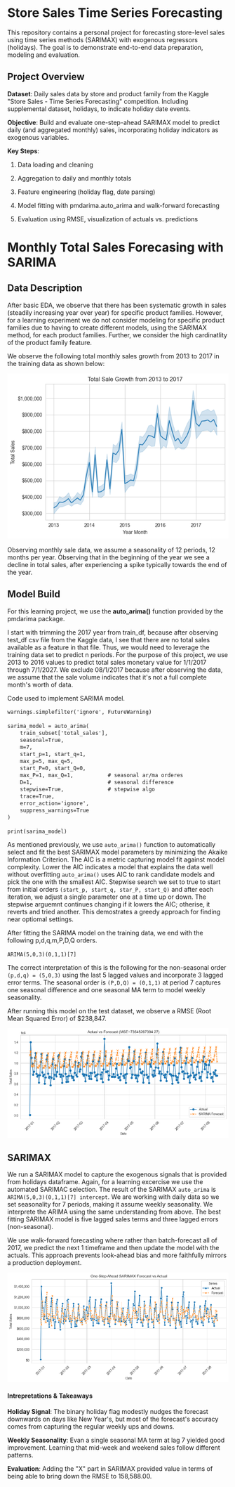 # Store Sales Time Series Forecasting

This repository contains a personal project for forecasting store-level sales using time series methods (SARIMAX) with exogenous regressors (holidays). The goal is to demonstrate end-to-end data preparation, modeling and evaluation. 

## Project Overview

**Dataset**: Daily sales data by store and product family from the Kaggle "Store Sales - Time Series Forecasting" competition. Including supplemental dataset, holidays, to indicate holiday date events. 

**Objective**: Build and evaluate one-step-ahead SARIMAX model to predict daily (and aggregated monthly) sales, incorporating holiday indicators as exogenous variables. 

**Key Steps**:

1. Data loading and cleaning 

2. Aggregation to daily and monthly totals 

3. Feature engineering (holiday flag, date parsing)

4. Model fitting with pmdarima.auto_arima and walk-forward forecasting 

5. Evaluation using RMSE, visualization of actuals vs. predictions 

# Monthly Total Sales Forecasing with SARIMA

## Data Description 

After basic EDA, we observe that there has been systematic growth in sales (steadily increasing year over year) for specific product families. However, for a learning experiment we do not consider modeling for specific product families due to having to create different models, using the SARIMAX method, for each product families. Further, we consider the high cardinatlity of the product family feature. 

We observe the following total monthly sales growth from 2013 to 2017 in the training data as shown below: 

![Total Sale Growth Training Data](image.png)

Observing monthly sale data, we assume a seasonality of 12 periods, 12 months per year. Observing that in the beginning of the year we see a decline in total sales, after experiencing a spike typically towards the end of the year. 

## Model Build 

For this learning project, we use the **auto_arima()** function provided by the pmdarima package. 

I start with trimming the 2017 year from train_df, because after observing test_df csv file from the Kaggle data, I see that there are no total sales available as a feature in that file. Thus, we would need to leverage the training data set to predict n periods. For the purpose of this project, we use 2013 to 2016 values to predict total sales monetary value for 1/1/2017 through 7/1/2027. We exclude 08/1/2017 because after observing the data, we assume that the sale volume indicates that it's not a full complete month's worth of data. 

Code used to implement SARIMA model. 

```
warnings.simplefilter('ignore', FutureWarning)

sarima_model = auto_arima(
    train_subset['total_sales'],
    seasonal=True,
    m=7,
    start_p=1, start_q=1,
    max_p=5, max_q=5,           
    start_P=0, start_Q=0,
    max_P=1, max_Q=1,           # seasonal ar/ma orderes
    D=1,                        # seasonal difference 
    stepwise=True,              # stepwise algo 
    trace=True,
    error_action='ignore',
    suppress_warnings=True
)

print(sarima_model)

```

As mentioned previously, we use `auto_arima()` function to automatically select and fit the best SARIMAX model parameters by minimizing the Akaike Information Criterion. The AIC is a metric capturing model fit against model complexity. Lower the AIC indicates a model that explains the data well without overfitting `auto_arima()` uses AIC to rank candidate models and pick the one with the smallest AIC. Stepwise search we set to true to start from initial orders `(start_p, start_q, star_P, start_Q)` and after each iteration, we adjust a single parameter one at a time up or down. The stepwise arguemnt continues changing if it lowers the AIC; otherise, it reverts and tried another. This demostrates a greedy approach for finding near optiomal settings. 

After fitting the SARIMA model on the training data, we end with the following p,d,q,m,P,D,Q orders. 

`ARIMA(5,0,3)(0,1,1)[7]` 

The correct interpretation of this is the following for the non-seasonal order `(p,d,q) = (5,0,3)` using the last 5 lagged values and incorporate 3 lagged error terms. The seasonal order is `(P,D,Q) = (0,1,1)` at period 7 captures one seasonal difference and one seasonal MA term to model weekly seasonality. 

After running this model on the test dataset, we observe a RMSE (Root Mean Squared Error) of $238,847. 

![sarima: preds vs actuals](sarima-timeseries.png)

## SARIMAX 

We run a SARIMAX model to capture the exogenous signals that is provided from holidays dataframe. Again, for a learning excercise we use the automated SARIMAC selection. The result of the SARIMAX `auto_arima` is `ARIMA(5,0,3)(0,1,1)[7] intercept`. We are working with daily data so we set seasonality for 7 periods, making it assume weekly seasonality. We interprete the ARIMA using the same understanding from above. The best fitting SARIMAX model is five lagged sales terms and three lagged errors (non-seasonal). 

We use walk-forward forecasting where rather than batch-forecast all of 2017, we predict the next 1 timeframe and then update the model with the actuals. This approach prevents look-ahead bias and more faithfully mirrors a production deployment. 

![sarima-plot](sarimax-plot.png)

#### Intrepretations & Takeaways 

**Holiday Signal**: The binary holiday flag modestly nudges the forecast downwards on days like New Year's, but most of the forecast's accuracy comes from capturing the regular weekly ups and downs. 

**Weekly Seasonality**: Evan a single seasonal MA term at lag 7 yielded good improvement. Learning that mid-week and weekend sales follow different patterns. 

**Evaluation**: Adding the "X" part in SARIMAX provided value in terms of being able to bring down the RMSE to 158,588.00.